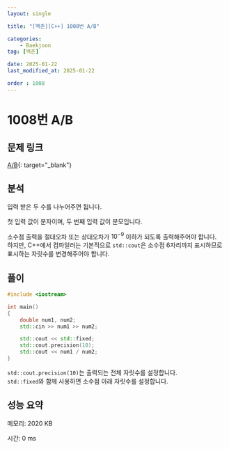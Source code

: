 ```yaml
---
layout: single

title: "[백준][C++] 1008번 A/B"

categories:
    - Baekjoon
tag: [백준]

date: 2025-01-22
last_modified_at: 2025-01-22

order : 1008
---
```


# 1008번 A/B

## 문제 링크

[A/B](https://www.acmicpc.net/problem/1008){: target="_blank"}

## 분석

입력 받은 두 수를 나누어주면 됩니다.

첫 입력 값이 분자이며, 두 번째 입력 값이 분모입니다.


소수점 출력을 절대오차 또는 상대오차가 $10^{-9}$ 이하가 되도록 출력해주어야 합니다.  
하지만, C++에서 컴파일러는 기본적으로 `std::cout`은 소수점 6자리까지 표시하므로 표시하는 자릿수를 변경해주어야 합니다.

## 풀이

```cpp
#include <iostream>

int main()
{
    double num1, num2;
    std::cin >> num1 >> num2;

    std::cout << std::fixed;
    std::cout.precision(10);
    std::cout << num1 / num2;
}
```

`std::cout.precision(10)`는 출력되는 전체 자릿수를 설정합니다.  
`std::fixed`와 함께 사용하면 소수점 아래 자릿수를 설정합니다.

## 성능 요약

메모리: 2020 KB

시간: 0 ms